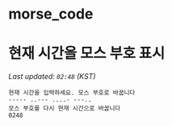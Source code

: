 # morse_code
# 현재 시간을 모스 부호 표시
<!-- MORSE_TIME_START -->
_Last updated: `02:48` (KST)_

```
현재 시간을 입력하세요. 모스 부호로 바꿉니다
----- ..--- ....- ---..
모스 부호를 다시 현재 시간으로 바꿉니다
0248
```
<!-- MORSE_TIME_END -->
